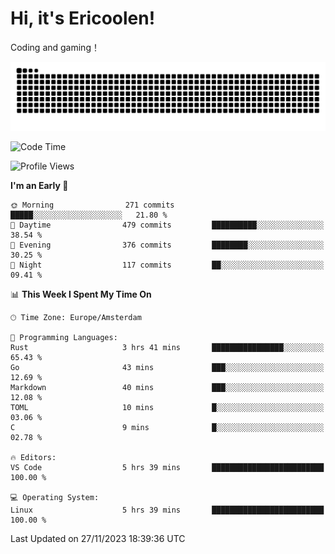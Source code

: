 # Hi, it's Ericoolen!
Coding and gaming！

<picture>
  <source media="(prefers-color-scheme: dark)" srcset="https://raw.githubusercontent.com/Eric-Song-Nop/Eric-Song-Nop/output/github-contribution-grid-snake-dark.svg">
  <source media="(prefers-color-scheme: light)" srcset="https://raw.githubusercontent.com/Eric-Song-Nop/Eric-Song-Nop/output/github-contribution-grid-snake.svg">
  <img alt="github contribution grid snake animation" src="https://raw.githubusercontent.com/Eric-Song-Nop/Eric-Song-Nop/output/github-contribution-grid-snake.svg">
</picture>

<!--START_SECTION:waka-->
![Code Time](http://img.shields.io/badge/Code%20Time-1%2C094%20hrs%2018%20mins-blue)

![Profile Views](http://img.shields.io/badge/Profile%20Views-0-blue)

**I'm an Early 🐤** 

```text
🌞 Morning                271 commits         █████░░░░░░░░░░░░░░░░░░░░   21.80 % 
🌆 Daytime                479 commits         ██████████░░░░░░░░░░░░░░░   38.54 % 
🌃 Evening                376 commits         ████████░░░░░░░░░░░░░░░░░   30.25 % 
🌙 Night                  117 commits         ██░░░░░░░░░░░░░░░░░░░░░░░   09.41 % 
```


📊 **This Week I Spent My Time On** 

```text
🕑︎ Time Zone: Europe/Amsterdam

💬 Programming Languages: 
Rust                     3 hrs 41 mins       ████████████████░░░░░░░░░   65.43 % 
Go                       43 mins             ███░░░░░░░░░░░░░░░░░░░░░░   12.69 % 
Markdown                 40 mins             ███░░░░░░░░░░░░░░░░░░░░░░   12.08 % 
TOML                     10 mins             █░░░░░░░░░░░░░░░░░░░░░░░░   03.06 % 
C                        9 mins              █░░░░░░░░░░░░░░░░░░░░░░░░   02.78 % 

🔥 Editors: 
VS Code                  5 hrs 39 mins       █████████████████████████   100.00 % 

💻 Operating System: 
Linux                    5 hrs 39 mins       █████████████████████████   100.00 % 
```


 Last Updated on 27/11/2023 18:39:36 UTC
<!--END_SECTION:waka-->
